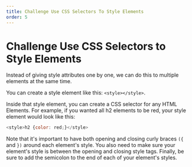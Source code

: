 ```yaml
---
title: Challenge Use CSS Selectors To Style Elements
order: 5
---
```

# Challenge Use CSS Selectors to Style Elements

Instead of giving style attributes one by one, we can do this to multiple elements at the same time.

You can create a style element like this: `<style></style>`.

Inside that style element, you can create a CSS selector for any HTML Elements. For example, if you wanted all h2 elements to be red, your style element would look like this:

```javascript
<style>h2 {color: red;}</style>
```

Note that it's important to have both opening and closing curly braces `({` and `})` around each element's style. You also need to make sure your element's style is between the opening and closing style tags. Finally, be sure to add the semicolon to the end of each of your element's styles.
